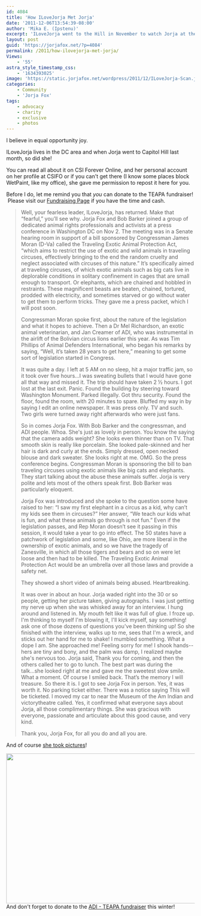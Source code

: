 ```yaml
---
id: 4084
title: 'How ILoveJorja Met Jorja'
date: '2011-12-06T13:54:39-08:00'
author: 'Mika E. (Ipstenu)'
excerpt: 'ILoveJorja went to the Hill in November to watch Jorja at the ADI Bill proposal of the Traveling Exotic Animal Protection Act.'
layout: post
guid: 'https://jorjafox.net/?p=4084'
permalink: /2011/how-ilovejorja-met-jorja/
Views:
    - '55'
astra_style_timestamp_css:
    - '1634393025'
image: 'https://static.jorjafox.net/wordpress/2011/12/ILoveJorja-Scan.jpg'
categories:
    - Community
    - 'Jorja Fox'
tags:
    - advocacy
    - charity
    - exclusive
    - photos
---
```


I believe in equal opportunity joy.

ILoveJorja lives in the DC area and when Jorja went to Capitol Hill last month, so did she!

You can read all about it on CSI Forever Online, and her personal account on her profile at CSIFO or if you can't get there (I know some places block WetPaint, like my office), she gave me permission to repost it here for you.

Before I do, let me remind you that <em>you</em> can donate to the TEAPA fundraiser!  Please visit our <a href="http://www.crowdrise.com/adi-teapa/fundraiser/jorjafoxonline">Fundraising Page</a> if you have the time and cash.
<blockquote>Well, your fearless leader, ILoveJorja, has returned. Make that “fearful,” you’ll see why. Jorja Fox and Bob Barker joined a group of dedicated animal rights professionals and activists at a press conference in Washington DC on Nov 2. The meeting was in a Senate hearing room in support of a bill sponsored by Congressman James Moran (D-Va) called the Traveling Exotic Animal Protection Act, “which aims to restrict the use of exotic and wild animals in traveling circuses, effectively bringing to the end the random cruelty and neglect associated with circuses of this nature.” It’s specifically aimed at traveling circuses, of which exotic animals such as big cats live in deplorable conditions in solitary confinement in cages that are small enough to transport. Or elephants, which are chained and hobbled in restraints. These magnificent beasts are beaten, chained, tortured, prodded with electricity, and sometimes starved or go without water to get them to perform tricks. They gave me a press packet, which I will post soon.

Congressman Moran spoke first, about the nature of the legislation and what it hopes to achieve. Then a Dr Mel Richardson, an exotic animal veterinarian, and Jan Creamer of ADI, who was instrumental in the airlift of the Bolivian circus lions earlier this year. As was Tim Phillips of Animal Defenders International, who began his remarks by saying, “Well, it’s taken 28 years to get here,” meaning to get some sort of legislation started in Congress.

It was quite a day. I left at 5 AM on no sleep, hit a major traffic jam, so it took over five hours...I was sweating bullets that I would have gone all that way and missed it. The trip should have taken 2 ½ hours. I got lost at the last exit. Panic. Found the building by steering toward Washington Monument. Parked illegally. Got thru security. Found the floor, found the room, with 20 minutes to spare. Bluffed my way in by saying I edit an online newspaper. It was press only. TV and such. Two girls were turned away right afterwards who were just fans.

So in comes Jorja Fox. With Bob Barker and the congressman, and ADI people. Whoa. She's just as lovely in person. You know the saying that the camera adds weight? She looks even thinner than on TV. That smooth skin is really like porcelain. She looked pale-skinned and her hair is dark and curly at the ends. Simply dressed, open necked blouse and dark sweater. She looks right at me. OMG. So the press conference begins. Congressman Moran is sponsoring the bill to ban traveling circuses using exotic animals like big cats and elephants. They start talking about the abuse these animals suffer. Jorja is very polite and lets most of the others speak first. Bob Barker was particularly eloquent.

Jorja Fox was introduced and she spoke to the question some have raised to her: “I saw my first elephant in a circus as a kid, why can’t my kids see them in circuses?” Her answer, “We teach our kids what is fun, and what these animals go through is not fun.” Even if the legislation passes, and Rep Moran doesn’t see it passing in this session, it would take a year to go into effect. The 50 states have a patchwork of legislation and some, like Ohio, are more liberal in the ownership of exotic animals, and so we have the tragedy of Zanesville, in which all those tigers and bears and so on were let loose and then had to be killed. The Traveling Exotic Animal Protection Act would be an umbrella over all those laws and provide a safety net.

They showed a short video of animals being abused. Heartbreaking.

It was over in about an hour. Jorja waded right into the 30 or so people, getting her picture taken, giving autographs. I was just getting my nerve up when she was whisked away for an interview. I hung around and listened in. My mouth felt like it was full of glue. I froze up. I'm thinking to myself I'm blowing it, I'll kick myself, say something! ask one of those dozens of questions you've been thinking up!
So she finished with the interview, walks up to me, sees that I'm a wreck, and sticks out her hand for me to shake! I mumbled something. What a dope I am. She approached me! Feeling sorry for me! I shook hands--hers are tiny and bony, and the palm was damp, I realized maybe she's nervous too. Jorja said, Thank you for coming, and then the others called her to go to lunch.
The best part was during the talk...she looked right at me and gave me the sweetest slow smile. What a moment. Of course I smiled back. That’s the memory I will treasure.
So there it is. I got to see Jorja Fox in person. Yes, it was worth it. No parking ticket either. There was a notice saying This will be ticketed. I moved my car to near the Museum of the Am Indian and victorytheatre called.
Yes, it confirmed what everyone says about Jorja, all those complimentary things. She was gracious with everyone, passionate and articulate about this good cause, and very kind.

Thank you, Jorja Fox, for all you do and all you are.</blockquote>
And of course <a href="https://jorjafox.net/gallery/pub/adi/20111102-adihill_ilj">she took pictures</a>!

<a href="https://jorjafox.net/gallery/pub/adi/20111102-adihill_ilj"><img class="aligncenter size-full wp-image-4086" title="ILoveJorja-Scan" src="//static.jorjafox.net/wordpress/2011/12/ILoveJorja-Scan.jpg" alt="" width="600" height="400" /></a>And don't forget to donate to the <a href="http://www.crowdrise.com/adi-teapa/fundraiser/jorjafoxonline">ADI - TEAPA fundraiser</a> this winter!

&nbsp;